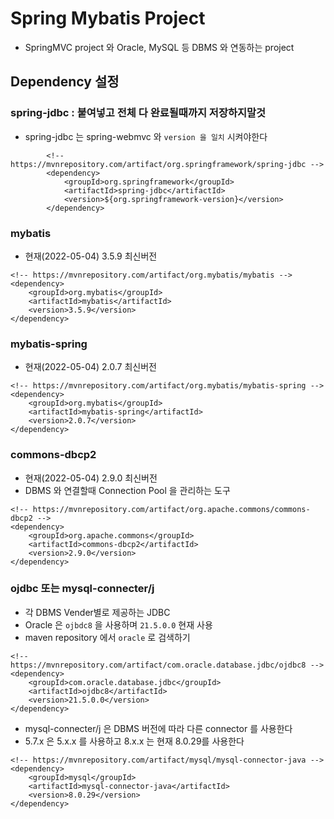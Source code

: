 # Spring Mybatis Project
* SpringMVC project 와 Oracle, MySQL 등 DBMS 와 연동하는 project

## Dependency 설정
### spring-jdbc : 붙여넣고 전체 다 완료될때까지 저장하지말것
* spring-jdbc 는 spring-webmvc 와 ```version 을 일치``` 시켜야한다
```
		<!-- https://mvnrepository.com/artifact/org.springframework/spring-jdbc -->
		<dependency>
			<groupId>org.springframework</groupId>
			<artifactId>spring-jdbc</artifactId>
			<version>${org.springframework-version}</version>
		</dependency>

```
### mybatis
* 현재(2022-05-04) 3.5.9 최신버전
```
<!-- https://mvnrepository.com/artifact/org.mybatis/mybatis -->
<dependency>
    <groupId>org.mybatis</groupId>
    <artifactId>mybatis</artifactId>
    <version>3.5.9</version>
</dependency>

```
### mybatis-spring
* 현재(2022-05-04) 2.0.7 최신버전
```
<!-- https://mvnrepository.com/artifact/org.mybatis/mybatis-spring -->
<dependency>
    <groupId>org.mybatis</groupId>
    <artifactId>mybatis-spring</artifactId>
    <version>2.0.7</version>
</dependency>
```
### commons-dbcp2
* 현재(2022-05-04) 2.9.0 최신버전
* DBMS 와 연결할때 Connection Pool 을 관리하는 도구
```
<!-- https://mvnrepository.com/artifact/org.apache.commons/commons-dbcp2 -->
<dependency>
    <groupId>org.apache.commons</groupId>
    <artifactId>commons-dbcp2</artifactId>
    <version>2.9.0</version>
</dependency>

```
### ojdbc 또는 mysql-connecter/j
* 각 DBMS Vender별로 제공하는 JDBC
* Oracle 은 ```ojbdc8``` 을 사용하며 ```21.5.0.0``` 현재 사용
* maven repository 에서 ```oracle``` 로 검색하기
```
<!-- https://mvnrepository.com/artifact/com.oracle.database.jdbc/ojdbc8 -->
<dependency>
    <groupId>com.oracle.database.jdbc</groupId>
    <artifactId>ojdbc8</artifactId>
    <version>21.5.0.0</version>
</dependency>

```
* mysql-connecter/j 은 DBMS 버전에 따라 다른 connector 를 사용한다
* 5.7.x 은 5.x.x 를 사용하고 8.x.x 는 현재 8.0.29를 사용한다
```
<!-- https://mvnrepository.com/artifact/mysql/mysql-connector-java -->
<dependency>
    <groupId>mysql</groupId>
    <artifactId>mysql-connector-java</artifactId>
    <version>8.0.29</version>
</dependency>

```